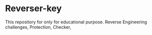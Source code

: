 # Reverser-key
This repository for only for educational purpose. Reverse Engineering challenges, Protection, Checker,
